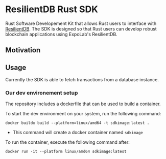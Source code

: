 # ResilientDB Rust SDK

Rust Software Developement Kit that allows Rust users to interface with [ResilientDB](https://github.com/resilientdb/resilientdb). The SDK is designed so that Rust users can develop robust blockchain applications using ExpoLab's ResilientDB. 

## Motivation


## Usage
Currently the SDK is able to fetch transactions from a database instance. 

### Our dev environement setup
The repository includes a dockerfile that can be used to build a container.

To start the dev environment on your system, run the following command:  

`docker buildx build --platform=linux/amd64 -t sdkimage:latest .`  

- This command will create a docker container named `sdkimage`

To run the container, execute the following command after:  

`docker run -it --platform linux/amd64 sdkimage:latest`


